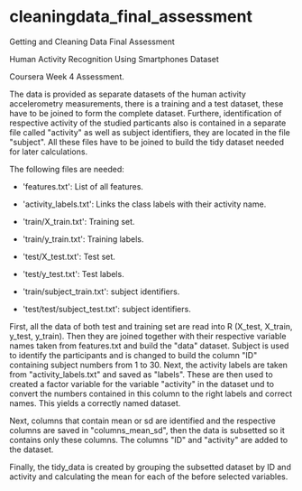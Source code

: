 # cleaningdata_final_assessment
Getting and Cleaning Data Final Assessment

Human Activity Recognition Using Smartphones Dataset

Coursera Week 4 Assessment. 

The data is provided as separate datasets of the human activity accelerometry measurements, there is a training and a test dataset, these have to be joined to form the
complete dataset. Furthere, identification of respective activity of the studied particants also is contained in
a separate file called "activity" as well as subject identifiers, they are located in the file "subject". All these
files have to be joined to build the tidy dataset needed for later calculations. 

The following files are needed:

- 'features.txt': List of all features.

- 'activity_labels.txt': Links the class labels with their activity name.

- 'train/X_train.txt': Training set.

- 'train/y_train.txt': Training labels.

- 'test/X_test.txt': Test set.

- 'test/y_test.txt': Test labels.

- 'train/subject_train.txt': subject identifiers.

- 'test/test/subject_test.txt': subject identifiers.

First, all the data of both test and training set are read into R (X_test, X_train, y_test, y_train). Then they are joined together 
with their respective variable names taken from features.txt and build the "data" dataset. Subject is used to identify the participants and is changed to 
build the column "ID" containing subject numbers from 1 to 30. 
Next, the activity labels are taken from "activity_labels.txt" and saved as "labels". These are then used to created a factor variable for the variable
"activity" in the dataset und to convert the numbers contained in this column to the right labels and correct names. 
This yields a correctly named dataset.

Next, columns that contain mean or sd are identified and the respective columns are saved in "columns_mean_sd", then
the data is subsetted so it contains only these columns. The columns "ID" and "activity" are added to the dataset. 

Finally, the tidy_data is created by grouping the subsetted dataset by ID and activity and calculating the mean for each of the before selected variables. 

